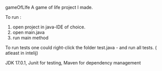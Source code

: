  gameOfLIfe 
 A game of life project I made.

To run : 

1) open project in  java-IDE of choice.
2) open main.java
3) run main method


To run tests one could right-click the folder test.java -
and run all tests. ( atleast in intelij)

JDK 17.0.1,
Junit for testing,
Maven for dependency management
